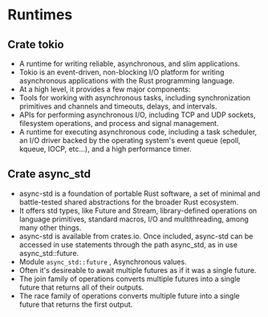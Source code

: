 # Runtimes
## Crate tokio
* A runtime for writing reliable, asynchronous, and slim applications.
* Tokio is an event-driven, non-blocking I/O platform for writing asynchronous applications with the Rust programming language.
* At a high level, it provides a few major components:
* Tools for working with asynchronous tasks, including synchronization primitives and channels and timeouts, delays, and intervals.
* APIs for performing asynchronous I/O, including TCP and UDP sockets, filesystem operations, and process and signal management.
* A runtime for executing asynchronous code, including a task scheduler, an I/O driver backed by the operating system's event queue (epoll, kqueue, IOCP, etc...), and a high performance timer.

## Crate async_std
* async-std is a foundation of portable Rust software, a set of minimal and battle-tested shared abstractions for the broader Rust ecosystem.
* It offers std types, like Future and Stream, library-defined operations on language primitives, standard macros, I/O and multithreading, among many other things.
* async-std is available from crates.io. Once included, async-std can be accessed in use statements through the path async_std, as in use async_std::future.
* Module ``async_std::future`` , Asynchronous values.
* Often it's desireable to await multiple futures as if it was a single future.
* The join family of operations converts multiple futures into a single future that returns all of their outputs.
* The race family of operations converts multiple future into a single future that returns the first output.
